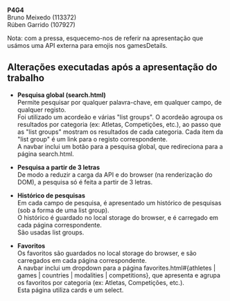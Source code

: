 <b>P4G4</b>\
Bruno Meixedo (113372)\
Rúben Garrido (107927)

Nota: com a pressa, esquecemo-nos de referir na apresentação que usámos uma API externa para emojis nos gamesDetails.

## Alterações executadas após a apresentação do trabalho
- <b>Pesquisa global (search.html)</b>\
  Permite pesquisar por qualquer palavra-chave, em qualquer campo, de qualquer registo.\
  Foi utilizado um acordeão e várias "list groups". O acordeão agroupa os resultados por categoria (ex: Atletas, Competições, etc.), ao passo que as "list groups" mostram os resultados de cada categoria. Cada item da "list group" é um link para o registo correspondente.\
  A navbar inclui um botão para a pesquisa global, que redireciona para a página search.html.

- <b>Pesquisa a partir de 3 letras</b>\
  De modo a reduzir a carga da API e do browser (na renderização do DOM), a pesquisa só é feita a partir de 3 letras.

- <b>Histórico de pesquisas</b>\
  Em cada campo de pesquisa, é apresentado um histórico de pesquisas (sob a forma de uma list group).\
  O histórico é guardado no local storage do browser, e é carregado em cada página correspondente.\
  São usadas list groups.

- <b>Favoritos</b>\
  Os favoritos são guardados no local storage do browser, e são carregados em cada página correspondente.\
  A navbar inclui um dropdown para a página favorites.html#{athletes | games | countries | modalities | competitions}, que apresenta e agrupa os favoritos por categoria (ex: Atletas, Competições, etc.).\
  Esta página utiliza cards e um select.